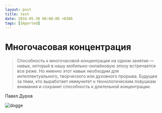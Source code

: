```yaml
---
layout: post
title: test
date: 2016-05-30 00:00:00 +0300
tags: [Imported]
---
```

# Многочасовая концентрация 

> Способность к многочасовой концентрации на одном занятии — навык, который в нашу мобильно-онлайновую эпоху встречается все реже. Но именно этот навык необходим для интеллектуального, творческого или духовного прорыва. Будущее за теми, кто выработает иммунитет к технологическим ловушкам внимания и сохранит способность к длительной концентрации.

Павел Дуров

![dogge](https://vlaim.s3.amazonaws.com/uploads/2016/05/dogge-1024x768.jpeg)